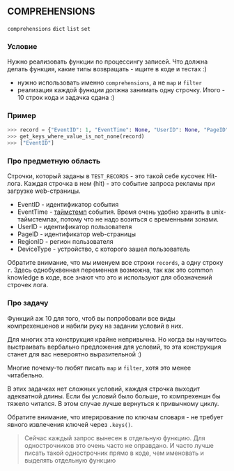 ## COMPREHENSIONS

`comprehensions` `dict` `list` `set`

### Условие

Нужно реализовать функции по процессингу записей.
Что должна делать функция, какие типы возвращать - ищите в коде и тестах :)

* нужно использовать именно `comprehensions`, а не `map` и `filter`
* реализация каждой функции должна занимать одну строчку. Итого - 10 строк кода и задачка сдана :)

### Пример

```python
>>> record = {"EventID": 1, "EventTime": None, "UserID": None, "PageID": None, "RegionID": None, "DeviceType": None}
>>> get_keys_where_value_is_not_none(record)
>>> ["EventID"]
```

### Про предметную область

Строчки, который заданы в `TEST_RECORDS` - это такой себе кусочек Hit-лога. 
Каждая строчка в нем (hit) - это событие запроса рекламы при загрузке web-страницы.
* EventID -  идентификатор события
* EventTime - [таймстемп](https://ru.wikipedia.org/wiki/Unix-время) события. Время очень удобно хранить в unix-таймстемпах, потому что не надо возиться с временными зонами. 
* UserID - идентификатор пользователя
* PageID - идентификатор web-страницы
* RegionID - регион пользователя
* DeviceType - устройство, с которого зашел пользователь

Обратите внимание, что мы именуем все строки `records`, а одну строку `r`. 
Здесь однобуквенная переменная возможна, так как это common knowledge в коде, 
все знают что это и используют для обозначений строчек лога.


### Про задачу

Функций аж 10 для того, чтоб вы попробовали все виды компрехеншенов и набили руку на задании условий в них.

Для многих эта конструкция крайне непривычна. Но когда вы научитесь выстраивать 
вербально предложения для условий, то эта конструкция станет для вас невероятно выразительной :)

Многие почему-то любят писать `map` и `filter`, хотя это менее читабельно. 

В этих задачках нет сложных условий, каждая строчка выходит адекватной длины. 
Если бы условий было больше, то компрехеншн бы тяжело читался. В этом случае лучше вернуться к привычному циклу.

Обратите внимание, что итерирование по ключам словаря - не требует явного извлечения ключей через `.keys()`.

> Сейчас каждый запрос вынесен в отдельную функцию. Для однострочников это очень часто не оправдано.
И часто лучше писать такой однострочник прямо в коде, чем именовать и выделять отдельную функцию